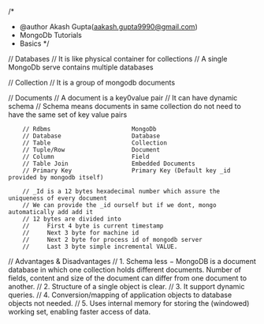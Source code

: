 /*
 * @author Akash Gupta(aakash.gupta9990@gmail.com)
 * MongoDb Tutorials
 * Basics
 */

//  Databases
    // It is like physical container for collections
    // A single MongoDb serve contains multiple databases

// Collection
    // It is a group of mongodb documents

// Documents
    // A document is a key0value pair
    // It can have dynamic schema
    // Schema means documents in same collection do not need to have the same set of key value pairs

        // Rdbms                       MongoDb
        // Database                    Database
        // Table                       Collection
        // Tuple/Row                   Document
        // Column                      Field
        // Table Join                  Embedded Documents
        // Primary Key                 Primary Key (Default key _id provided by mongodb itself)

        // _Id is a 12 bytes hexadecimal number which assure the uniqueness of every document
        // We can provide the _id ourself but if we dont, mongo automatically add add it
        // 12 bytes are divided into
        //     First 4 byte is current timestamp
        //     Next 3 byte for machine id
        //     Next 2 byte for process id of mongodb server
        //     Last 3 byte simple incremental VALUE.

// Advantages & Disadvantages
    // 1. Schema less − MongoDB is a document database in which one collection holds different documents. Number of fields, content and size of the document can differ from one document to another.
    // 2. Structure of a single object is clear.
    // 3. It support dynamic queries.
    // 4. Conversion/mapping of application objects to database objects not needed.
    // 5. Uses internal memory for storing the (windowed) working set, enabling faster access of data.

    